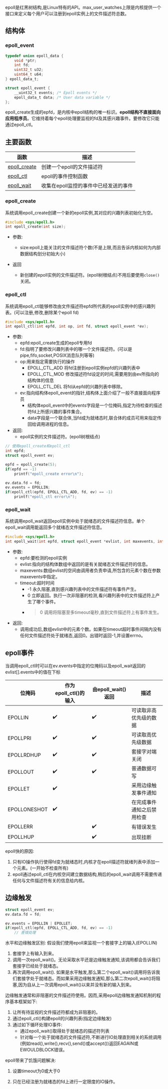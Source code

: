epoll是红黑树结构,是Linux特有的API。max_user_watches上限是内核提供一个接口来定义每个用户可以注册到epoll实例上的文件描述符总数。
## 结构体
### epoll_event
```c
typedef union epoll_data {
    void *ptr;
    int fd;
    uint32_t u32;
    uint64_t u64;
} epoll_data_t;

struct epoll_event {
    __uint32_t events; /* Epoll events */
    epoll_data_t data; /* User data variable */
};
```
epoll_create生成的epfd，是内核中epoll结构的唯一标识。**epoll结构不直接面向应用程序员**。它维持着每个epoll处理要监视的fd及其感兴趣事件。要修改它只能通过epoll_ctl。

## 主要函数

|函数|描述
|----|----
|[epoll_create](#epoll_create)|创建一个epoll的文件描述符
|[epoll_ctl](#epoll_ctl)|epoll的事件控制函数
|[epoll_wait](#epoll_wait)|收集在epoll监控的事件中已经发送的事件

### epoll_create
系统调用epoll_create创建一个新的epoll实例,其对应的兴趣列表初始化为空。
```c
#include <sys/epoll.h>
int epoll_create(int size);
```
* 参数:
	* size:epoll上能关注的文件描述符个数(不是上限,而且告诉内核如何为内部数据结构划分初始大小)

* 返回
	* 新创建的epoll实例的文件描述符。(epoll树根结点)不用后要使用`close()`关闭。

### epoll_ctl
系统调用epoll_ctl能够修改由文件描述符epfd所代表的epoll实例中的感兴趣列表。(可以注册,修改,删除某个epoll fd)
```c
#include <sys/epoll.h>
int epoll_ctl(int epfd, int op, int fd, struct epoll_event *ev);
```

* 参数:
	* epfd:epoll_create生成的epoll专用fd
	* fd:指明了要修改兴趣列表中的哪一个文件描述符。(可以是pipe,fifo,socket,POSIX消息队列等等)
	* op:用来指定需要执行的操作
		* EPOLL_CTL_ADD 将fd注册到epoll实例epfd的兴趣列表中
		* EPOLL_CTL_MOD 修改描述符fd设定的时间,需要用到由ev所指向的结构体的信息
		* EPOLL_CTL_DEL 将fd从epfd的兴趣列表中移除。
	* ev:指向结构体epoll_event的指针,结构体上面介绍了一般不直接面向程序员
		* 结构体epoll_event中的events字段是一个位掩码,指定为待检查的描述符fd上所感兴趣的事件集合。
		* data字段是一个联合体,当fd成为就绪态时,联合体的成员可用来指定传回给调用进程的信息。
* 返回:
	* epoll实例的文件描述符。(epoll树根结点)
```c
// 使用epoll_create和epoll_ctl
int epfd;
struct epoll_event ev;

epfd = epoll_create(5);
if(epfd == -1)
	printf("epoll_create error\n");

ev.data.fd = fd;
ev.events = EPOLLIN;
if(epoll_ctl(epfd, EPOLL_CTL_ADD, fd, ev) == -1)
	printf("epoll_ctl error\n");
```

### epoll_wait
系统调用epoll_wait返回epoll实例中处于就绪态的文件描述符信息。单个epoll_wait调用能返回多个就绪态文件描述符信息。
```c
#include <sys/epoll.h>
int epoll_wait(int epfd, struct epoll_event *evlist, int maxevents, int timeout);
```
* 参数:
	* epfd:要检测的epoll实例
	* evlist:指向的结构体数组中返回的是有关就绪态文件描述符的信息。
	* maxevents:数组evlist的空间由调用者负责申请,所包含的元素个数在参数maxevents中指定。
	* timeout:超时时间
		* -1 永久阻塞,直到感兴趣列表中的文件描述符有事件产生。
		* 0 立即返回。执行一次非阻塞的检测,看兴趣列表中的文件描述符上产生了哪个事件。
		* >0 调用将阻塞至多timeout毫秒,直到文件描述符上有事件发生。
* 返回:
	* 调用成功后,数组evlist中的元素个数。如果在timeout超时事件间隔内没有任何文件描述符处于就绪态,返回0。出错时返回-1,并设置errno。

## epoll事件

当调用epoll_ctl时可以在ev.events中指定的位掩码以及epoll_wait返回的evlist[].events中的值在下标

|位掩码|作为epoll_ctl()的输入|由epoll_wait()返回|描述
|------------|-------------|------------------|--------
|EPOLLIN     | :heavy_check_mark:    |   :heavy_check_mark:    |可读取非高优先级的数据
|EPOLLPRI    |  :heavy_check_mark:   |  :heavy_check_mark:     |可读取高优先级数据
|EPOLLRDHUP  | :heavy_check_mark:    |  :heavy_check_mark:     |套接字对端关闭
|EPOLLOUT    |  :heavy_check_mark:   |   :heavy_check_mark:    |普通数据可写
|EPOLLET     |  :heavy_check_mark:   |                         |采用边缘触发事件通知
|EPOLLONESHOT| :heavy_check_mark:    |                         |在完成事件通知之后禁用检查
|EPOLLERR    |                       |   :heavy_check_mark:    |有错误发生
|EPOLLHUP    |                       |  :heavy_check_mark:     |出现挂断

epoll快的原因: 

1. 只有IO操作执行使得fd变为就绪态时,内核才在epoll描述符就绪列表中添加一个元素。(一开始不检查所有)
2. epoll通过epoll_ctl在内核空间建立数据结构,稍后的epoll_wait调用不需要传递任何与文件描述符有关的信息给内核。

## 边缘触发

```c
struct epoll_event ev;
ev.data.fd = fd;

ev.events = EPOLLIN | EPOLLET;
if(epoll_ctl(epfd, EPOLL_CTL_ADD, fd, ev) == -1)
	// 差错处理
```

水平和边缘触发区别:
假设我们使用epoll来监视一个套接字上的输入(EPOLLIN)

1. 套接字上有输入到来。
2. 调用一次epoll_wait()。无论采取水平还是边缘触发通知,该调用都会告诉我们套接字已经处于就绪态。
3. 再次调用epoll_wait().
如果是水平触发,那么第二个epoll_wait()调用将告诉我们套接字处于就绪态。而如果采用边缘触发通知,那么第二次epoll_wait()将阻塞,因为自从上一次调用epoll_wait()以来并没有新的输入到来。

边缘触发通常和非阻塞的文件描述符使用。因而,采用epoll边缘触发通知机制的程序基本框架如下:
1. 让所有待监视的文件描述符都成为非阻塞的。
2. 通过epoll_ctl()构建epoll的兴趣列表(指定边缘触发)
3. 通过如下循环处理IO事件:
	* 通过epoll_wait()取得处于就绪态的描述符列表
	* 针对每一个处于就绪态的文件描述符,不断进行IO处理直到相关的系统调用(例如read(),write(),recv(),send()或accept())返回EAGAIN或EWOULDBLOCK错误。

epoll带来了饥饿问题解决:

1. 设置timeout为0或大于0

2. 只在已经注册为就绪态的fd上进行一定限度的IO操作。
